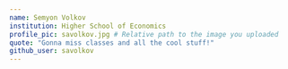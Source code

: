```yaml
---
name: Semyon Volkov
institution: Higher School of Economics
profile_pic: savolkov.jpg # Relative path to the image you uploaded
quote: "Gonna miss classes and all the cool stuff!"
github_user: savolkov
---
```

